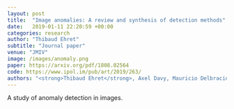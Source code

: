 ```yaml
---
layout: post
title:  "Image anomalies: A review and synthesis of detection methods"
date:   2019-01-11 22:20:59 +00:00
categories: research
author: "Thibaud Ehret"
subtitle: "Journal paper"
venue: "JMIV"
image: /images/anomaly.png
paper: https://arxiv.org/pdf/1808.02564
code: https://www.ipol.im/pub/art/2019/263/
authors: "<strong>Thibaud Ehret</strong>, Axel Davy, Mauricio Delbracio, Jean-Michel Morel"
---
```

A study of anomaly detection in images.
